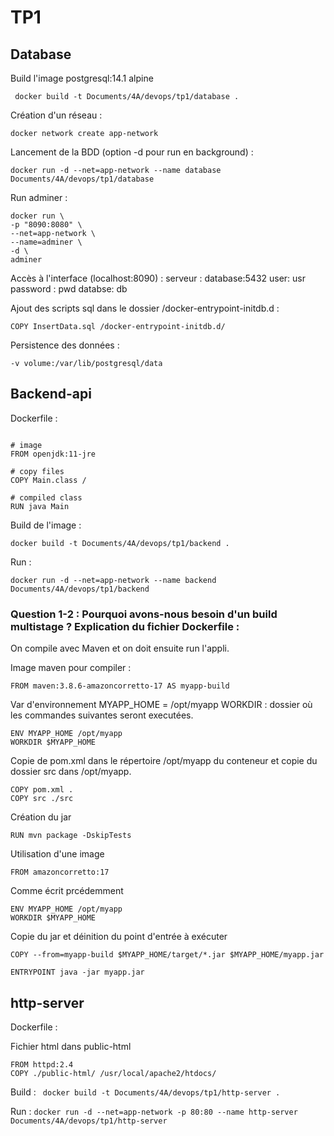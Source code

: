 # TP1

## Database 

Build l'image postgresql:14.1 alpine

``` docker build -t Documents/4A/devops/tp1/database .```

Création d'un réseau :

```docker network create app-network```

Lancement de la BDD (option -d pour run en background) :

```docker run -d --net=app-network --name database Documents/4A/devops/tp1/database```


Run adminer :

```
docker run \
-p "8090:8080" \
--net=app-network \
--name=adminer \
-d \
adminer
```

Accès à l'interface (localhost:8090) :
serveur : database:5432
user: usr
password : pwd
databse: db

Ajout des scripts sql dans le dossier /docker-entrypoint-initdb.d :

```COPY CreateSchema.sql /docker-entrypoint-initdb.d/
COPY InsertData.sql /docker-entrypoint-initdb.d/ 
```

Persistence des données :

```-v volume:/var/lib/postgresql/data```

## Backend-api

Dockerfile :
```

# image
FROM openjdk:11-jre

# copy files
COPY Main.class /

# compiled class
RUN java Main
```

Build de l'image :

```docker build -t Documents/4A/devops/tp1/backend .```

Run :

```docker run -d --net=app-network --name backend Documents/4A/devops/tp1/backend```

### Question 1-2 : Pourquoi avons-nous besoin d'un build multistage ? Explication du fichier Dockerfile :

On compile avec Maven et on doit ensuite run l'appli.

Image maven pour compiler :
``` 
FROM maven:3.8.6-amazoncorretto-17 AS myapp-build
```

Var d'environnement MYAPP_HOME = /opt/myapp
WORKDIR : dossier où les commandes suivantes seront executées.
```
ENV MYAPP_HOME /opt/myapp
WORKDIR $MYAPP_HOME
```

Copie de pom.xml dans le répertoire /opt/myapp du conteneur et copie du dossier src dans /opt/myapp.
```
COPY pom.xml .
COPY src ./src
```

Création du jar
```
RUN mvn package -DskipTests
```

Utilisation d'une image
```
FROM amazoncorretto:17
```

Comme écrit prcédemment
```
ENV MYAPP_HOME /opt/myapp
WORKDIR $MYAPP_HOME
```

Copie du jar et déinition du point d'entrée à exécuter
```
COPY --from=myapp-build $MYAPP_HOME/target/*.jar $MYAPP_HOME/myapp.jar

ENTRYPOINT java -jar myapp.jar
```

## http-server

Dockerfile :

Fichier html dans public-html
```
FROM httpd:2.4
COPY ./public-html/ /usr/local/apache2/htdocs/
```

Build :
``` docker build -t Documents/4A/devops/tp1/http-server .```

Run :
```docker run -d --net=app-network -p 80:80 --name http-server Documents/4A/devops/tp1/http-server```
